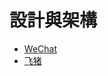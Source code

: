 # 設計與架構

* [WeChat](/solution/she-ji-yu-jia-gou/wechat.md)
* [飞猪](/solution/she-ji-yu-jia-gou/fei-zhu.md)